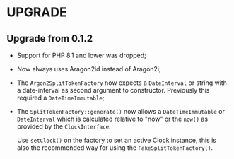 UPGRADE
=======

## Upgrade from 0.1.2

* Support for PHP 8.1 and lower was dropped;

* Now always uses Aragon2id instead of Aragon2i;

* The `Argon2SplitTokenFactory` now expects a `DateInterval` or string with a date-interval
  as second argument to constructor. Previously this required a `DateTimeImmutable`;

* The `SplitTokenFactory::generate()` now allows a `DateTimeImmutable` or `DateInterval`
  which is calculated relative to "now" or the `now()` as provided by the `ClockInterface`.

  Use `setClock()` on the factory to set an active Clock instance, this is also the recommended
  way for using the `FakeSplitTokenFactory()`.
